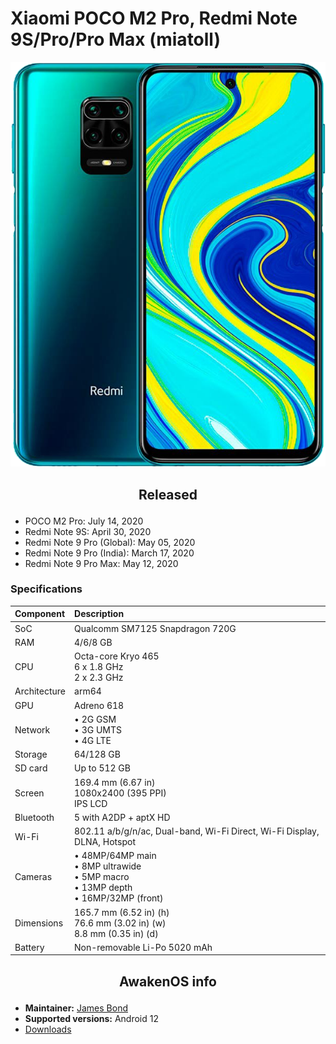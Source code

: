# Xiaomi POCO M2 Pro, Redmi Note 9S/Pro/Pro Max (miatoll)

![miatoll](/images/miatoll.png)

## <p align="center"> Released </p>
- POCO M2 Pro: July 14, 2020
- Redmi Note 9S: April 30, 2020
- Redmi Note 9 Pro (Global): May 05, 2020
- Redmi Note 9 Pro (India): March 17, 2020
- Redmi Note 9 Pro Max: May 12, 2020

### Specifications
**Component**	| **Description**
:---------------|:---------------
SoC		| Qualcomm SM7125 Snapdragon 720G
RAM		| 4/6/8 GB
CPU		| Octa-core Kryo 465 <br /> 6 x 1.8 GHz <br /> 2 x 2.3 GHz
Architecture	| arm64
GPU		| Adreno 618
Network		| • 2G GSM <br /> • 3G UMTS <br /> • 4G LTE
Storage		| 64/128 GB
SD card		| Up to 512 GB
Screen		| 169.4 mm (6.67 in) <br /> 1080x2400 (395 PPI) <br /> IPS LCD
Bluetooth	| 5 with A2DP + aptX HD
Wi-Fi		| 802.11 a/b/g/n/ac, Dual-band, Wi-Fi Direct, Wi-Fi Display, DLNA, Hotspot
Cameras		| • 48MP/64MP main <br /> • 8MP ultrawide <br /> • 5MP macro <br /> • 13MP depth <br /> • 16MP/32MP (front)
Dimensions	| 165.7 mm (6.52 in) (h) <br /> 76.6 mm (3.02 in) (w) <br />  8.8 mm (0.35 in) (d)
Battery		| Non-removable Li-Po 5020 mAh

## <p align="center"> AwakenOS info </p>
* **Maintainer:**	  [James Bond](https://github.com/BladeRunner-A2C)
* **Supported versions:** Android 12
* [Downloads](https://sourceforge.net/projects/project-awaken/files/miatoll/)
